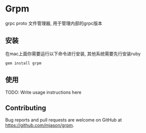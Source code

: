 # Grpm

grpc proto 文件管理器, 用于管理内部的grpc版本

## 安装

在mac上面你需要运行以下命令进行安装, 其他系统需要先行安装ruby

```shell
gem install grpm
```

## 使用

TODO: Write usage instructions here

## Contributing

Bug reports and pull requests are welcome on GitHub at https://github.com/mjason/grpm.
